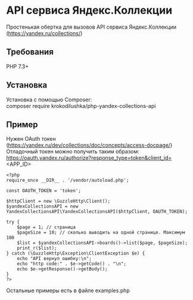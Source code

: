 # API сервиса Яндекс.Коллекции
Простенькая обертка для вызовов API сервиса Яндекс.Коллекции (https://yandex.ru/collections/)
  
## Требования  
PHP 7.3+  
  
## Установка
Установка с помощью Composer:  
    composer require krokodilushka/php-yandex-collections-api  
  
## Пример
Нужен OAuth токен (https://yandex.ru/dev/collections/doc/concepts/access-docpage/)  
Отладочный токен можно получить таким образом: https://oauth.yandex.ru/authorize?response_type=token&client_id=<APP_ID>  
  
    <?php
    require_once __DIR__ . '/vendor/autoload.php';
    
    const OAUTH_TOKEN = 'token';

    $httpClient = new \GuzzleHttp\Client();
    $yandexCollectionsAPI = new YandexCollectionsAPI\YandexCollectionsAPI($httpClient, OAUTH_TOKEN);
    
    try {
        $page = 1; // страница
        $pageSize = 10; // сколько выводить на одной странице. Максимум 100
        $list = $yandexCollectionsAPI->boards()->list($page, $pageSize);
        print_r($list);
    } catch (\GuzzleHttp\Exception\ClientException $e) {
        echo "API вернул ошибку:\n";
        echo "http code:" . $e->getCode() . "\n";
        echo $e->getResponse()->getBody();
    }
    ?>  
    
Остальные примеры есть в файле examples.php
